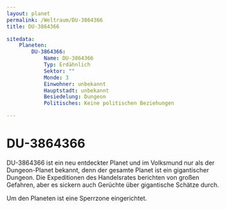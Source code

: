 ```yaml
---
layout: planet
permalink: /Weltraum/DU-3864366
title: DU-3864366

sitedata:
    Planeten:
        DU-3864366:
            Name: DU-3864366
            Typ: Erdähnlich
            Sektor: ""
            Monde: 3
            Einwohner: unbekannt
            Hauptstadt: unbekannt
            Besiedelung: Dungeon
            Politisches: Keine politischen Beziehungen

---
```


# DU-3864366

DU-3864366 ist ein neu entdeckter Planet und im Volksmund nur als der Dungeon-Planet bekannt, denn der gesamte Planet ist ein gigantischer Dungeon. Die Expeditionen des Handelsrates berichten von großen Gefahren, aber es sickern auch Gerüchte über gigantische Schätze durch.

Um den Planeten ist eine Sperrzone eingerichtet.
